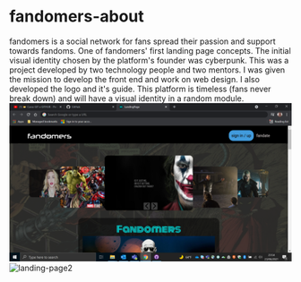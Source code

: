 # fandomers-about
fandomers is a social network for fans spread their passion and support towards fandoms.
One of fandomers' first landing page concepts. The initial visual identity chosen by the platform's founder was cyberpunk.
This was a project developed by two technology people and two mentors. I was given the mission to develop the front end and work on web design.
I also developed the logo and it's guide. This platform is timeless (fans never break down) and will have a visual identity in a random module.
![landing-page](https://github.com/alexfandomers/fandomers-about/blob/master/Screenshot%20(1).png)
![landing-page2](https://github.com/alexfandomers/fandomers-about/commit/98f73ab228a3f654d08d6656bf5c45d3706eb096)
